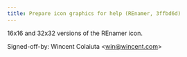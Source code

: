 ```yaml
---
title: Prepare icon graphics for help (REnamer, 3ffbd6d)
---
```


16x16 and 32x32 versions of the REnamer icon.

Signed-off-by: Wincent Colaiuta &lt;win@wincent.com&gt;
